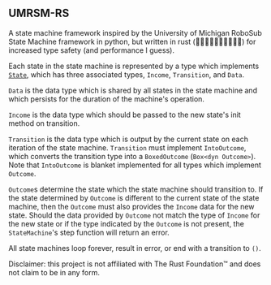 UMRSM-RS
---
A state machine framework inspired by the University of Michigan RoboSub State Machine framework in python, but written in rust (🚀🚀🚀🚀🚀🔥🔥🔥🚀🚀) for increased type safety (and performance I guess).

Each state in the state machine is represented by a type which implements [`State`](/src/sm.rs), which has three associated types, `Income`, `Transition`, and `Data`.

`Data` is the data type which is shared by all states in the state machine and which persists for the duration of the machine's operation.

`Income` is the data type which should be passed to the new state's init method on transition.

`Transition` is the data type which is output by the current state on each iteration of the state machine. `Transition` must implement `IntoOutcome`, which converts the transition type into a `BoxedOutcome` (`Box<dyn Outcome>`). Note that `IntoOutcome` is blanket implemented for all types which implement `Outcome`.

`Outcome`s determine the state which the state machine should transition to. If the state determined by `Outcome` is different to the current state of the state machine, then the `Outcome` must also provides the `Income` data for the new state. Should the data provided by `Outcome` not match the type of `Income` for the new state or if the type indicated by the `Outcome` is not present, the `StateMachine`'s step function will return an error.

All state machines loop forever, result in error, or end with a transition to `()`.

Disclaimer: this project is not affiliated with The Rust Foundation™ and does not claim to be in any form.
